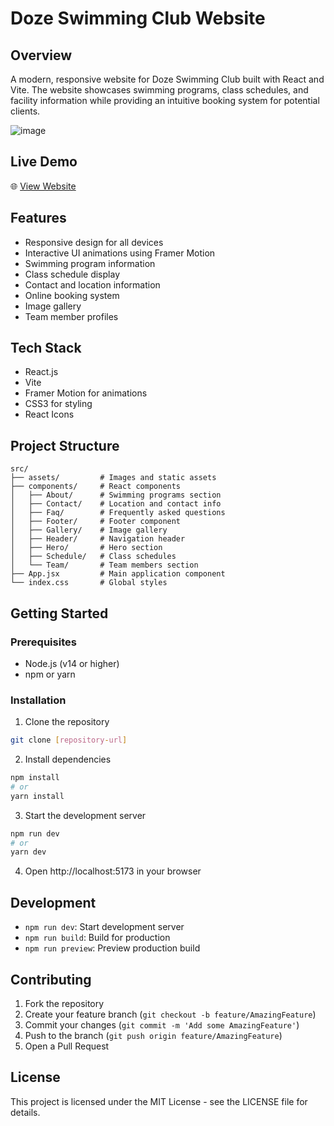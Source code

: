 # Doze Swimming Club Website

## Overview
A modern, responsive website for Doze Swimming Club built with React and Vite. The website showcases swimming programs, class schedules, and facility information while providing an intuitive booking system for potential clients.

![image](https://github.com/user-attachments/assets/fd0f58ee-b45d-4aee-80e4-db4e65c1b407)

## Live Demo  
🌐 [View Website](https://doze-swimming-club.netlify.app)

## Features
- Responsive design for all devices
- Interactive UI animations using Framer Motion
- Swimming program information
- Class schedule display
- Contact and location information
- Online booking system
- Image gallery
- Team member profiles

## Tech Stack
- React.js
- Vite
- Framer Motion for animations
- CSS3 for styling
- React Icons

## Project Structure
```
src/
├── assets/         # Images and static assets
├── components/     # React components
│   ├── About/      # Swimming programs section
│   ├── Contact/    # Location and contact info
│   ├── Faq/        # Frequently asked questions
│   ├── Footer/     # Footer component
│   ├── Gallery/    # Image gallery
│   ├── Header/     # Navigation header
│   ├── Hero/       # Hero section
│   ├── Schedule/   # Class schedules
│   └── Team/       # Team members section
├── App.jsx         # Main application component
└── index.css       # Global styles
```

## Getting Started

### Prerequisites
- Node.js (v14 or higher)
- npm or yarn

### Installation
1. Clone the repository
```bash
git clone [repository-url]
```

2. Install dependencies
```bash
npm install
# or
yarn install
```

3. Start the development server
```bash
npm run dev
# or
yarn dev
```

4. Open http://localhost:5173 in your browser

## Development
- `npm run dev`: Start development server
- `npm run build`: Build for production
- `npm run preview`: Preview production build

## Contributing
1. Fork the repository
2. Create your feature branch (`git checkout -b feature/AmazingFeature`)
3. Commit your changes (`git commit -m 'Add some AmazingFeature'`)
4. Push to the branch (`git push origin feature/AmazingFeature`)
5. Open a Pull Request

## License
This project is licensed under the MIT License - see the LICENSE file for details.
